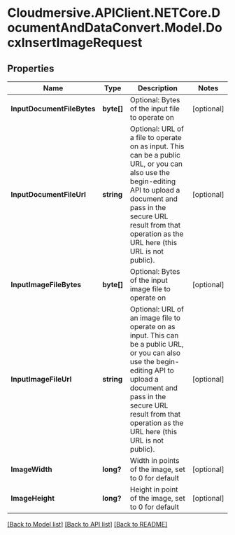 # Cloudmersive.APIClient.NETCore.DocumentAndDataConvert.Model.DocxInsertImageRequest
## Properties

Name | Type | Description | Notes
------------ | ------------- | ------------- | -------------
**InputDocumentFileBytes** | **byte[]** | Optional: Bytes of the input file to operate on | [optional] 
**InputDocumentFileUrl** | **string** | Optional: URL of a file to operate on as input.  This can be a public URL, or you can also use the begin-editing API to upload a document and pass in the secure URL result from that operation as the URL here (this URL is not public). | [optional] 
**InputImageFileBytes** | **byte[]** | Optional: Bytes of the input image file to operate on | [optional] 
**InputImageFileUrl** | **string** | Optional: URL of an image file to operate on as input.  This can be a public URL, or you can also use the begin-editing API to upload a document and pass in the secure URL result from that operation as the URL here (this URL is not public). | [optional] 
**ImageWidth** | **long?** | Width in points of the image, set to 0 for default | [optional] 
**ImageHeight** | **long?** | Height in point of the image, set to 0 for default | [optional] 

[[Back to Model list]](../README.md#documentation-for-models) [[Back to API list]](../README.md#documentation-for-api-endpoints) [[Back to README]](../README.md)

